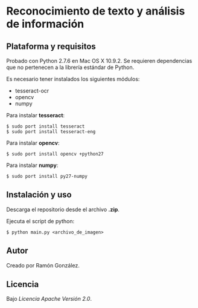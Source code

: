 Reconocimiento de texto y análisis de información
=================================================

Plataforma y requisitos
-----------------------

Probado con Python 2.7.6 en Mac OS X 10.9.2. Se requieren dependencias
que no pertenecen a la librería estándar de Python.

Es necesario tener instalados los siguientes módulos:
* tesseract-ocr
* opencv
* numpy

Para instalar **tesseract**:

    $ sudo port install tesseract
    $ sudo port install tesseract-eng

Para instalar **opencv**:

    $ sudo port install opencv +python27

Para instalar **numpy**:

    $ sudo port install py27-numpy


Instalación y uso
-----------------

Descarga el repositorio desde el archivo **.zip**.

Ejecuta el script de python:

    $ python main.py <archivo_de_imagen>


Autor
-----

Creado por Ramón González.


Licencia
--------

Bajo *Licencia Apache Versión 2.0*.
